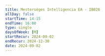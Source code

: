 ```yaml
---
title: Mesterséges Intelligencia EA - IB026
allDay: false
startTime: 14:15
endTime: 16:00
type: single
daysOfWeek: [M]
startRecur: 2024-09-02
endRecur: 2024-12-30
date: 2024-09-02
---
```

